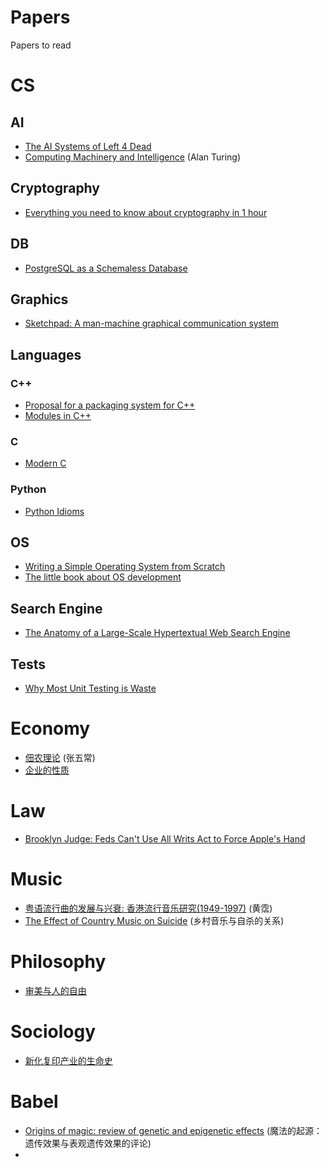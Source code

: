 # Papers
Papers to read

# CS

## AI
* [The AI Systems of Left 4 Dead](http://www.valvesoftware.com/publications/2009/ai_systems_of_l4d_mike_booth.pdf)
* [Computing Machinery and Intelligence](http://www.abelard.org/turpap/turpap.pdf) (Alan Turing)

## Cryptography
* [Everything you need to know about cryptography in 1 hour](http://www.daemonology.net/papers/crypto1hr.pdf)

## DB
* [PostgreSQL as a Schemaless Database](https://wiki.postgresql.org/images/b/b4/Pg-as-nosql-pgday-fosdem-2013.pdf)

## Graphics
* [Sketchpad: A man-machine graphical communication system](https://www.cl.cam.ac.uk/techreports/UCAM-CL-TR-574.pdf)

## Languages
### C++
* [Proposal for a packaging system for C++](http://open-std.org/JTC1/SC22/WG21/docs/papers/2016/p0235r0.pdf)
* [Modules in C++](http://www.open-std.org/jtc1/sc22/wg21/docs/papers/2006/n2073.pdf)

### C
* [Modern C](http://icube-icps.unistra.fr/img_auth.php/d/db/ModernC.pdf)

### Python
* [Python Idioms](http://safehammad.com/downloads/python-idioms-2014-01-16.pdf)


## OS
* [Writing a Simple Operating System from Scratch](http://www.cs.bham.ac.uk/~exr/lectures/opsys/10_11/lectures/os-dev.pdf)
* [The little book about OS development](http://littleosbook.github.io/book.pdf)

## Search Engine
* [The Anatomy of a Large-Scale Hypertextual Web Search Engine](http://ilpubs.stanford.edu:8090/361/1/1998-8.pdf)

## Tests
* [Why Most Unit Testing is Waste](http://www.rbcs-us.com/documents/Why-Most-Unit-Testing-is-Waste.pdf)



# Economy
* [佃农理论](./papers/DDLL.pdf) (张五常)
* [企业的性质](http://jslz.wh.sdu.edu.cn/uploadfiles/file/1304050181383.pdf)


# Law
* [Brooklyn Judge: Feds Can't Use All Writs Act to Force Apple's Hand](http://blogs.reuters.com/alison-frankel/files/2016/02/applebrooklyn-2.29.16order.pdf)

# Music
* [粤语流行曲的发展与兴衰: 香港流行音乐研究(1949-1997)](./papers/1949.pdf) (黄霑)
* [The Effect of Country Music on Suicide](http://www.uky.edu/~clthyn2/PS671/Stack_1992SF.pdf) (乡村音乐与自杀的关系)

# Philosophy
* [审美与人的自由](http://hum.gzu.edu.cn/picture/article/281/02/c4/1aafacd64ce2a6a874ea8298de48/7b658d62-9300-415b-a6da-564ada255cf3.pdf)


# Sociology
* [新化复印产业的生命史](./papers/新化复印产业的生命史_冯军旗.pdf)


# Babel
* [Origins of magic: review of genetic and epigenetic effects](http://www.ncbi.nlm.nih.gov/pmc/articles/PMC2151141/pdf/bmj-335-7633-altered-states-01299.pdf) (魔法的起源：遗传效果与表观遗传效果的评论)
* 

